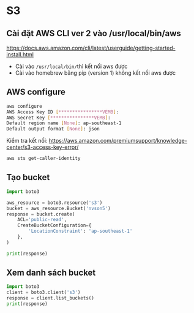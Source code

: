# S3 

##  Cài đặt AWS CLI ver 2 vào /usr/local/bin/aws
https://docs.aws.amazon.com/cli/latest/userguide/getting-started-install.html

- Cài vào `/usr/local/bin/`thì kết nối aws được
- Cài vào homebrew bằng pip (version 1) không kết nối aws được

## AWS configure
```bash
aws configure
AWS Access Key ID [****************VEMB]:
AWS Secret Key [****************VEMB]:
Default region name [None]: ap-southeast-1
Default output format [None]: json
```

Kiểm tra kết nối:
https://aws.amazon.com/premiumsupport/knowledge-center/s3-access-key-error/

```bash
aws sts get-caller-identity
```

## Tạo bucket
```python
import boto3

aws_resource = boto3.resource('s3')
bucket = aws_resource.Bucket('nvson5')
response = bucket.create(
    ACL='public-read',
    CreateBucketConfiguration={
        'LocationConstraint': 'ap-southeast-1'
    },
)

print(response)
```
## Xem danh sách bucket
```python
import boto3
client = boto3.client('s3')
response = client.list_buckets()
print(response)
```